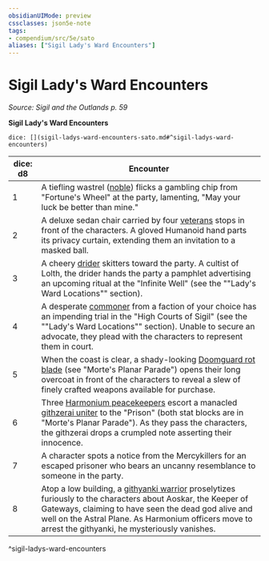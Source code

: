 ```yaml
---
obsidianUIMode: preview
cssclasses: json5e-note
tags:
- compendium/src/5e/sato
aliases: ["Sigil Lady's Ward Encounters"]
---
```

# Sigil Lady's Ward Encounters
*Source: Sigil and the Outlands p. 59* 

**Sigil Lady's Ward Encounters**

`dice: [](sigil-ladys-ward-encounters-sato.md#^sigil-ladys-ward-encounters)`

| dice: d8 | Encounter |
|----------|-----------|
| 1 | A tiefling wastrel ([noble](Mechanics/bestiary/humanoid/noble.md)) flicks a gambling chip from "Fortune's Wheel" at the party, lamenting, "May your luck be better than mine." |
| 2 | A deluxe sedan chair carried by four [veterans](Mechanics/bestiary/humanoid/veteran.md) stops in front of the characters. A gloved Humanoid hand parts its privacy curtain, extending them an invitation to a masked ball. |
| 3 | A cheery [drider](Mechanics/bestiary/monstrosity/drider.md) skitters toward the party. A cultist of Lolth, the drider hands the party a pamphlet advertising an upcoming ritual at the "Infinite Well" (see the ""Lady's Ward Locations"" section). |
| 4 | A desperate [commoner](Mechanics/bestiary/humanoid/commoner.md) from a faction of your choice has an impending trial in the "High Courts of Sigil" (see the ""Lady's Ward Locations"" section). Unable to secure an advocate, they plead with the characters to represent them in court. |
| 5 | When the coast is clear, a shady-looking [Doomguard rot blade](Mechanics/bestiary/humanoid/doomguard-rot-blade-mpp.md) (see "Morte's Planar Parade") opens their long overcoat in front of the characters to reveal a slew of finely crafted weapons available for purchase. |
| 6 | Three [Harmonium peacekeepers](Mechanics/bestiary/humanoid/harmonium-peacekeeper-mpp.md) escort a manacled [githzerai uniter](Mechanics/bestiary/aberration/githzerai-uniter-mpp.md) to the "Prison" (both stat blocks are in "Morte's Planar Parade"). As they pass the characters, the githzerai drops a crumpled note asserting their innocence. |
| 7 | A character spots a notice from the Mercykillers for an escaped prisoner who bears an uncanny resemblance to someone in the party. |
| 8 | Atop a low building, a [githyanki warrior](Mechanics/bestiary/humanoid/githyanki-warrior.md) proselytizes furiously to the characters about Aoskar, the Keeper of Gateways, claiming to have seen the dead god alive and well on the Astral Plane. As Harmonium officers move to arrest the githyanki, he mysteriously vanishes. |
^sigil-ladys-ward-encounters